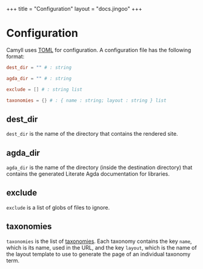+++
title = "Configuration"
layout = "docs.jingoo"
+++

# Configuration

Camyll uses [TOML](https://toml.io/en/) for configuration. A configuration file
has the following format:

```toml
dest_dir = "" # : string

agda_dir = "" # : string

exclude = [] # : string list

taxonomies = {} # : { name : string; layout : string } list
```

## dest_dir

`dest_dir` is the name of the directory that contains the rendered site.

## agda_dir

`agda_dir` is the name of the directory (inside the destination directory) that
contains the generated Literate Agda documentation for libraries.

## exclude

`exclude` is a list of globs of files to ignore.

## taxonomies

`taxonomies` is the list of [taxonomies](taxonomies.html). Each taxonomy
contains the key `name`, which is its name, used in the URL, and the key
`layout`, which is the name of the layout template to use to generate the page
of an individual taxonomy term.
